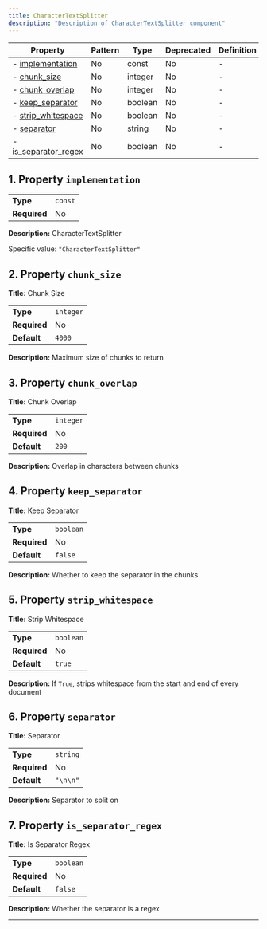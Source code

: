```yaml
---
title: CharacterTextSplitter
description: "Description of CharacterTextSplitter component"
---
```


| Property                                     | Pattern | Type    | Deprecated | Definition | Title/Description     |
| -------------------------------------------- | ------- | ------- | ---------- | ---------- | --------------------- |
| - [implementation](#implementation )         | No      | const   | No         | -          | CharacterTextSplitter |
| - [chunk_size](#chunk_size )                 | No      | integer | No         | -          | Chunk Size            |
| - [chunk_overlap](#chunk_overlap )           | No      | integer | No         | -          | Chunk Overlap         |
| - [keep_separator](#keep_separator )         | No      | boolean | No         | -          | Keep Separator        |
| - [strip_whitespace](#strip_whitespace )     | No      | boolean | No         | -          | Strip Whitespace      |
| - [separator](#separator )                   | No      | string  | No         | -          | Separator             |
| - [is_separator_regex](#is_separator_regex ) | No      | boolean | No         | -          | Is Separator Regex    |

## <a name="implementation"></a>1. Property `implementation`

|              |         |
| ------------ | ------- |
| **Type**     | `const` |
| **Required** | No      |

**Description:** CharacterTextSplitter

Specific value: `"CharacterTextSplitter"`

## <a name="chunk_size"></a>2. Property `chunk_size`

**Title:** Chunk Size

|              |           |
| ------------ | --------- |
| **Type**     | `integer` |
| **Required** | No        |
| **Default**  | `4000`    |

**Description:** Maximum size of chunks to return

## <a name="chunk_overlap"></a>3. Property `chunk_overlap`

**Title:** Chunk Overlap

|              |           |
| ------------ | --------- |
| **Type**     | `integer` |
| **Required** | No        |
| **Default**  | `200`     |

**Description:** Overlap in characters between chunks

## <a name="keep_separator"></a>4. Property `keep_separator`

**Title:** Keep Separator

|              |           |
| ------------ | --------- |
| **Type**     | `boolean` |
| **Required** | No        |
| **Default**  | `false`   |

**Description:** Whether to keep the separator in the chunks

## <a name="strip_whitespace"></a>5. Property `strip_whitespace`

**Title:** Strip Whitespace

|              |           |
| ------------ | --------- |
| **Type**     | `boolean` |
| **Required** | No        |
| **Default**  | `true`    |

**Description:** If `True`, strips whitespace from the start and end of every document

## <a name="separator"></a>6. Property `separator`

**Title:** Separator

|              |          |
| ------------ | -------- |
| **Type**     | `string` |
| **Required** | No       |
| **Default**  | `"\n\n"` |

**Description:** Separator to split on

## <a name="is_separator_regex"></a>7. Property `is_separator_regex`

**Title:** Is Separator Regex

|              |           |
| ------------ | --------- |
| **Type**     | `boolean` |
| **Required** | No        |
| **Default**  | `false`   |

**Description:** Whether the separator is a regex

----------------------------------------------------------------------------------------------------------------------------
